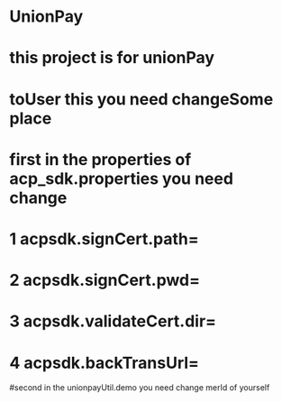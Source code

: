 # UnionPay 

# this project is for unionPay 

# toUser this you need changeSome place 

# first in the properties of   acp_sdk.properties  you need change
  # 1 acpsdk.signCert.path=
  # 2 acpsdk.signCert.pwd=
  # 3 acpsdk.validateCert.dir=  
  # 4 acpsdk.backTransUrl=
#second  in the unionpayUtil.demo you need change merId of yourself

